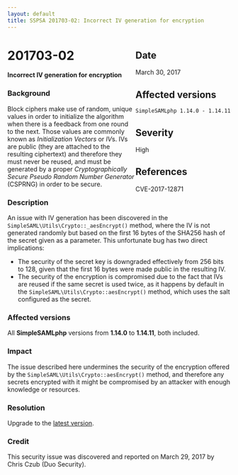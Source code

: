 ```yaml
---
layout: default
title: SSPSA 201703-02: Incorrect IV generation for encryption
---
```


<aside><div class="sidebar-warning" style="float: right;">
<h2>Date</h2>
March 30, 2017
<h2>Affected versions</h2>
<code>SimpleSAMLphp 1.14.0 - 1.14.11</code>
<h2>Severity</h2>
High
<h2>References</h2>
CVE-2017-12871
</div></aside>

# 201703-02

**Incorrect IV generation for encryption**

### Background

Block ciphers make use of random, unique values in order to initialize the algorithm when there is a feedback from one
round to the next. Those values are commonly known as _Initialization Vectors_ or *IV*s. IVs are public (they are
attached to the resulting ciphertext) and therefore they must never be reused, and must be generated by a proper
_Cryptographically Secure Pseudo Random Number Generator_ (CSPRNG) in order to be secure.

### Description

An issue with IV generation has been discovered in the `SimpleSAML\Utils\Crypto::_aesEncrypt()` method, where the IV
is not generated randomly but based on the first 16 bytes of the SHA256 hash of the secret given as a parameter. This
unfortunate bug has two direct implications:

* The security of the secret key is downgraded effectively from 256 bits to 128, given that the first 16 bytes were
made public in the resulting IV.
* The security of the encryption is compromised due to the fact that IVs are reused if the same secret is used twice,
as it happens by default in the `SimpleSAML\Utils\Crypto::aesEncrypt()` method, which uses the salt configured as the
secret.

### Affected versions

All **SimpleSAMLphp** versions from **1.14.0** to **1.14.11**, both included.

### Impact

The issue described here undermines the security of the encryption offered by the
`SimpleSAML\Utils\Crypto::aesEncrypt()` method, and therefore any secrets encrypted with it might be compromised by an
attacker with enough knowledge or resources.

### Resolution

Upgrade to the [latest version](/download).

### Credit

This security issue was discovered and reported on March 29, 2017 by Chris Czub (Duo Security).

